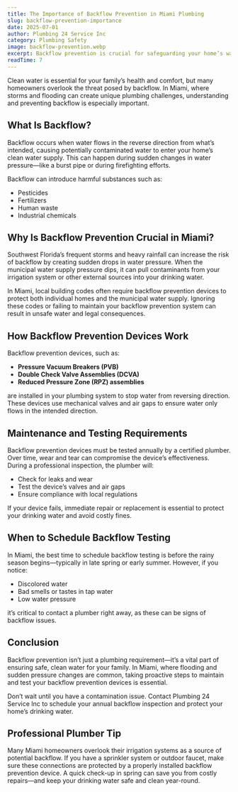 ```yaml
---
title: The Importance of Backflow Prevention in Miami Plumbing
slug: backflow-prevention-importance
date: 2025-07-01
author: Plumbing 24 Service Inc
category: Plumbing Safety
image: backflow-prevention.webp
excerpt: Backflow prevention is crucial for safeguarding your home’s water supply. Learn what backflow is, why it’s a concern in Miami, and how a professional plumber can help.
readTime: 7
---
```


Clean water is essential for your family’s health and comfort, but many homeowners overlook the threat posed by backflow. In Miami, where storms and flooding can create unique plumbing challenges, understanding and preventing backflow is especially important.

## What Is Backflow?

Backflow occurs when water flows in the reverse direction from what’s intended, causing potentially contaminated water to enter your home’s clean water supply. This can happen during sudden changes in water pressure—like a burst pipe or during firefighting efforts.

Backflow can introduce harmful substances such as:
- Pesticides
- Fertilizers
- Human waste
- Industrial chemicals

## Why Is Backflow Prevention Crucial in Miami?

Southwest Florida’s frequent storms and heavy rainfall can increase the risk of backflow by creating sudden drops in water pressure. When the municipal water supply pressure dips, it can pull contaminants from your irrigation system or other external sources into your drinking water.

In Miami, local building codes often require backflow prevention devices to protect both individual homes and the municipal water supply. Ignoring these codes or failing to maintain your backflow prevention system can result in unsafe water and legal consequences.

## How Backflow Prevention Devices Work

Backflow prevention devices, such as:
- **Pressure Vacuum Breakers (PVB)**
- **Double Check Valve Assemblies (DCVA)**
- **Reduced Pressure Zone (RPZ) assemblies**

are installed in your plumbing system to stop water from reversing direction. These devices use mechanical valves and air gaps to ensure water only flows in the intended direction.

## Maintenance and Testing Requirements

Backflow prevention devices must be tested annually by a certified plumber. Over time, wear and tear can compromise the device’s effectiveness. During a professional inspection, the plumber will:
- Check for leaks and wear
- Test the device’s valves and air gaps
- Ensure compliance with local regulations

If your device fails, immediate repair or replacement is essential to protect your drinking water and avoid costly fines.

## When to Schedule Backflow Testing

In Miami, the best time to schedule backflow testing is before the rainy season begins—typically in late spring or early summer. However, if you notice:
- Discolored water
- Bad smells or tastes in tap water
- Low water pressure

it’s critical to contact a plumber right away, as these can be signs of backflow issues.

## Conclusion

Backflow prevention isn’t just a plumbing requirement—it’s a vital part of ensuring safe, clean water for your family. In Miami, where flooding and sudden pressure changes are common, taking proactive steps to maintain and test your backflow prevention devices is essential.

Don’t wait until you have a contamination issue. Contact Plumbing 24 Service Inc to schedule your annual backflow inspection and protect your home’s drinking water.

## Professional Plumber Tip

Many Miami homeowners overlook their irrigation systems as a source of potential backflow. If you have a sprinkler system or outdoor faucet, make sure these connections are protected by a properly installed backflow prevention device. A quick check-up in spring can save you from costly repairs—and keep your drinking water safe and clean year-round.

